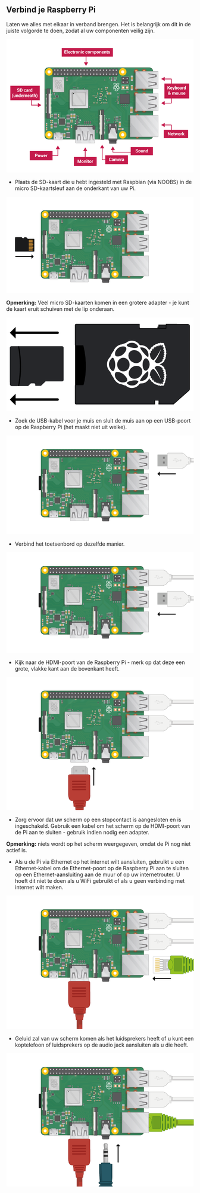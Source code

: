 ## Verbind je Raspberry Pi

Laten we alles met elkaar in verband brengen. Het is belangrijk om dit in de juiste volgorde te doen, zodat al uw componenten veilig zijn.

![pi-verbindingen](images/pi-labelled.png)

+ Plaats de SD-kaart die u hebt ingesteld met Raspbian (via NOOBS) in de micro SD-kaartsleuf aan de onderkant van uw Pi. 

![SD-kaart](images/pi-sd.png)

**Opmerking:** Veel micro SD-kaarten komen in een grotere adapter - je kunt de kaart eruit schuiven met de lip onderaan.

![SD-kaarthouder](images/sd-card-holder.png)

+ Zoek de USB-kabel voor je muis en sluit de muis aan op een USB-poort op de Raspberry Pi (het maakt niet uit welke).

![muis](images/pi-mouse.png)

+ Verbind het toetsenbord op dezelfde manier.

![toetsenbord](images/pi-keyboard.png)

+ Kijk naar de HDMI-poort van de Raspberry Pi - merk op dat deze een grote, vlakke kant aan de bovenkant heeft.

![hdmi](images/pi-hdmi.png)

+ Zorg ervoor dat uw scherm op een stopcontact is aangesloten en is ingeschakeld. Gebruik een kabel om het scherm op de HDMI-poort van de Pi aan te sluiten - gebruik indien nodig een adapter.

**Opmerking:** niets wordt op het scherm weergegeven, omdat de Pi nog niet actief is.

+ Als u de Pi via Ethernet op het internet wilt aansluiten, gebruikt u een Ethernet-kabel om de Ethernet-poort op de Raspberry Pi aan te sluiten op een Ethernet-aansluiting aan de muur of op uw internetrouter. U hoeft dit niet te doen als u WiFi gebruikt of als u geen verbinding met internet wilt maken.

![ethernet](images/pi-ethernet.png)

+ Geluid zal van uw scherm komen als het luidsprekers heeft of u kunt een koptelefoon of luidsprekers op de audio jack aansluiten als u die heeft.

![hoofdtelefoons](images/pi-headphones.png)